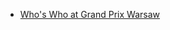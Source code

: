 * [Who's Who at Grand Prix Warsaw](/source/content/ormos-sample/archive/en/articles/archive/2000/01/whos-who-grand-prix-warsaw-2000-01-01.md)
